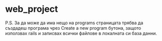 # web_project

P.S. За да може да има нещо на programs страницата трябва да създадеш програма чрез Create a new program бутона, защото използвах rails и записвах всички файлове в локалната си база данни.

